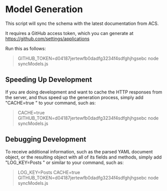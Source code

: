 # Model Generation
This script will sync the schema with the latest documentation from ACS.

It requires a GitHub access token, which you can generate at https://github.com/settings/applications

Run this as follows:

> GITHUB_TOKEN=d04187jertewfb0dadfg3234f4sdfghjhgsebc node syncModels.js

## Speeding Up Development

If you are doing development and want to cache the HTTP responses from the server, and thus speed up the generation
process, simply add "CACHE=true " to your command, such as:

> CACHE=true GITHUB_TOKEN=d04187jertewfb0dadfg3234f4sdfghjhgsebc node syncModels.js

## Debugging Development

To receive additional information, such as the parsed YAML document object, or the resulting object with all of its
fields and methods, simply add "LOG_KEY=Posts " or similar to your command, such as:

> LOG_KEY=Posts CACHE=true GITHUB_TOKEN=d04187jertewfb0dadfg3234f4sdfghjhgsebc node syncModels.js
